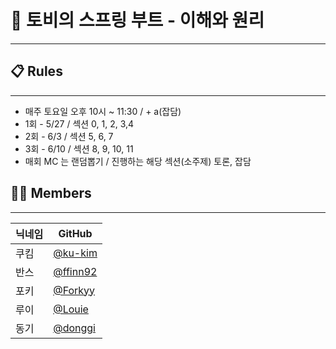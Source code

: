 # 👋 토비의 스프링 부트 - 이해와 원리

---

## 📋 Rules

---

- 매주 토요일 오후 10시 ~ 11:30 / + a(잡담)
- 1회 - 5/27 / 섹션 0, 1, 2, 3,4
- 2회 - 6/3 / 섹션 5, 6, 7
- 3회 - 6/10 / 섹션 8, 9, 10, 11
- 매회 MC 는 랜덤뽑기 / 진행하는 해당 섹션(소주제) 토론, 잡담

## 👨‍💻 Members

---
| 닉네임 |GitHub
|-----| --- |
| 쿠킴  | [@ku-kim](https://github.com/ku-kim)
| 반스  | [@ffinn92](https://github.com/ffinn92)
| 포키  | [@Forkyy](https://github.com/Seokho-Ham)
| 루이  | [@Louie](https://github.com/Louie-03)
| 동기  | [@donggi](https://github.com/donggi-lee-bit)
